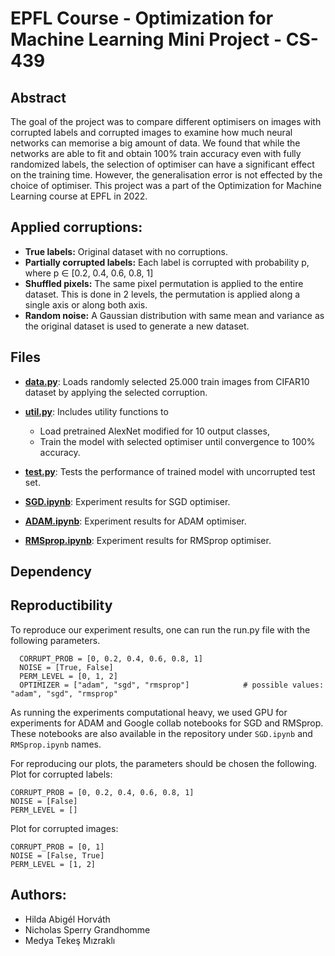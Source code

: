 # EPFL Course - Optimization for Machine Learning Mini Project - CS-439

## Abstract
The goal of the project was to compare different optimisers on images with corrupted labels and corrupted images to examine how much neural networks can memorise a big amount of data. We found that while the networks are able to fit and obtain 100\% train accuracy even with fully randomized labels, the selection of optimiser can have a significant effect on the training time. However, the generalisation error is not effected by the choice of optimiser. This project was a part of the Optimization for Machine Learning course at EPFL in 2022. 

## Applied corruptions:
- **True labels:** Original dataset with no corruptions.
- **Partially corrupted labels:** Each label is corrupted with probability p, where p ∈ [0.2, 0.4, 0.6, 0.8, 1]
- **Shuffled pixels:** The same pixel permutation is applied to the entire dataset. This is done in 2 levels, the permutation is applied along a single axis or along both axis.
- **Random noise:** A Gaussian distribution with same mean and variance as the original dataset is used to generate a new dataset.

## Files
- [**data.py**](data.py): Loads randomly selected 25.000 train images from CIFAR10 dataset by applying the selected corruption.
- [**util.py**](util.py): Includes utility functions to 
  - Load pretrained AlexNet modified for 10 output classes,
  - Train the model with selected optimiser until convergence to 100% accuracy.
- [**test.py**](test.py): Tests the performance of trained model with uncorrupted test set.

- [**SGD.ipynb**](SGD.ipynb): Experiment results for SGD optimiser.
- [**ADAM.ipynb**](ADAM.ipynb): Experiment results for ADAM optimiser.
- [**RMSprop.ipynb**](RMSprop.ipynb): Experiment results for RMSprop optimiser.

## Dependency


## Reproductibility
To reproduce our experiment results, one can run the run.py file with the following parameters.
```
  CORRUPT_PROB = [0, 0.2, 0.4, 0.6, 0.8, 1]
  NOISE = [True, False]
  PERM_LEVEL = [0, 1, 2]
  OPTIMIZER = ["adam", "sgd", "rmsprop"]            # possible values: "adam", "sgd", "rmsprop"
```
As running the experiments computational heavy, we used GPU for experiments for ADAM and Google collab notebooks for SGD and RMSprop.
These notebooks are also available in the repository under `SGD.ipynb` and `RMSprop.ipynb` names.

For reproducing our plots, the parameters should be chosen the following. 
Plot for corrupted labels:
```
CORRUPT_PROB = [0, 0.2, 0.4, 0.6, 0.8, 1]
NOISE = [False]
PERM_LEVEL = []
```
Plot for corrupted images: 
```
CORRUPT_PROB = [0, 1]
NOISE = [False, True]
PERM_LEVEL = [1, 2]
```

## Authors:
- Hilda Abigél Horváth
- Nicholas Sperry Grandhomme
- Medya Tekeş Mızraklı
